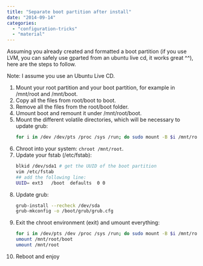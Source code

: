 ```yaml
---
title: "Separate boot partition after install"
date: "2014-09-14"
categories: 
  - "configuration-tricks"
  - "material"
---
```


Assuming you already created and formatted a boot partition (if you use LVM, you can safely use gparted from an ubuntu live cd, it works great ^^), here are the steps to follow.

Note: I assume you use an Ubuntu Live CD.

1. Mount your root partition and your boot partition, for example in /mnt/root and /mnt/boot.
2. Copy all the files from root/boot to boot.
3. Remove all the files from the root/boot folder.
4. Umount boot and remount it under /mnt/root/boot.
5. Mount the different volatile directories, which will be necessary to update grub:
    ```bash
    for i in /dev /dev/pts /proc /sys /run; do sudo mount -B $i /mnt/root$i; done
    ```
6. Chroot into your system: `chroot /mnt/root`.
7. Update your fstab (/etc/fstab):
    ```bash
    blkid /dev/sda1 # get the UUID of the boot partition
    vim /etc/fstab
    ## add the following line:
    UUID= ext3   /boot  defaults  0 0 
    ```
8. Update grub:
    ```bash
    grub-install --recheck /dev/sda
    grub-mkconfig -o /boot/grub/grub.cfg
    ```
9. Exit the chroot environment (exit) and umount everything:
    ```bash
    for i in /dev/pts /dev /proc /sys /run; do sudo mount -B $i /mnt/root$i; done
    umount /mnt/root/boot
    umount /mnt/root
    ```
10. Reboot and enjoy

